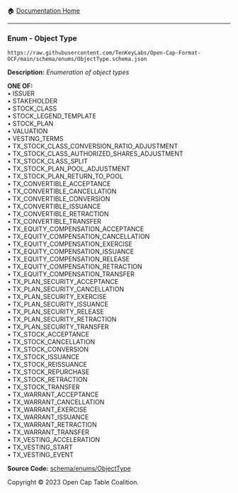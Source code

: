 :house: [Documentation Home](../../../README.md)

---

### Enum - Object Type

`https://raw.githubusercontent.com/TenKeyLabs/Open-Cap-Format-OCF/main/schema/enums/ObjectType.schema.json`

**Description:** _Enumeration of object types_

**ONE OF:**</br>&bull; ISSUER </br>&bull; STAKEHOLDER </br>&bull; STOCK_CLASS </br>&bull; STOCK_LEGEND_TEMPLATE </br>&bull; STOCK_PLAN </br>&bull; VALUATION </br>&bull; VESTING_TERMS </br>&bull; TX_STOCK_CLASS_CONVERSION_RATIO_ADJUSTMENT </br>&bull; TX_STOCK_CLASS_AUTHORIZED_SHARES_ADJUSTMENT </br>&bull; TX_STOCK_CLASS_SPLIT </br>&bull; TX_STOCK_PLAN_POOL_ADJUSTMENT </br>&bull; TX_STOCK_PLAN_RETURN_TO_POOL </br>&bull; TX_CONVERTIBLE_ACCEPTANCE </br>&bull; TX_CONVERTIBLE_CANCELLATION </br>&bull; TX_CONVERTIBLE_CONVERSION </br>&bull; TX_CONVERTIBLE_ISSUANCE </br>&bull; TX_CONVERTIBLE_RETRACTION </br>&bull; TX_CONVERTIBLE_TRANSFER </br>&bull; TX_EQUITY_COMPENSATION_ACCEPTANCE </br>&bull; TX_EQUITY_COMPENSATION_CANCELLATION </br>&bull; TX_EQUITY_COMPENSATION_EXERCISE </br>&bull; TX_EQUITY_COMPENSATION_ISSUANCE </br>&bull; TX_EQUITY_COMPENSATION_RELEASE </br>&bull; TX_EQUITY_COMPENSATION_RETRACTION </br>&bull; TX_EQUITY_COMPENSATION_TRANSFER </br>&bull; TX_PLAN_SECURITY_ACCEPTANCE </br>&bull; TX_PLAN_SECURITY_CANCELLATION </br>&bull; TX_PLAN_SECURITY_EXERCISE </br>&bull; TX_PLAN_SECURITY_ISSUANCE </br>&bull; TX_PLAN_SECURITY_RELEASE </br>&bull; TX_PLAN_SECURITY_RETRACTION </br>&bull; TX_PLAN_SECURITY_TRANSFER </br>&bull; TX_STOCK_ACCEPTANCE </br>&bull; TX_STOCK_CANCELLATION </br>&bull; TX_STOCK_CONVERSION </br>&bull; TX_STOCK_ISSUANCE </br>&bull; TX_STOCK_REISSUANCE </br>&bull; TX_STOCK_REPURCHASE </br>&bull; TX_STOCK_RETRACTION </br>&bull; TX_STOCK_TRANSFER </br>&bull; TX_WARRANT_ACCEPTANCE </br>&bull; TX_WARRANT_CANCELLATION </br>&bull; TX_WARRANT_EXERCISE </br>&bull; TX_WARRANT_ISSUANCE </br>&bull; TX_WARRANT_RETRACTION </br>&bull; TX_WARRANT_TRANSFER </br>&bull; TX_VESTING_ACCELERATION </br>&bull; TX_VESTING_START </br>&bull; TX_VESTING_EVENT

**Source Code:** [schema/enums/ObjectType](../../../../schema/enums/ObjectType.schema.json)

Copyright © 2023 Open Cap Table Coalition.
